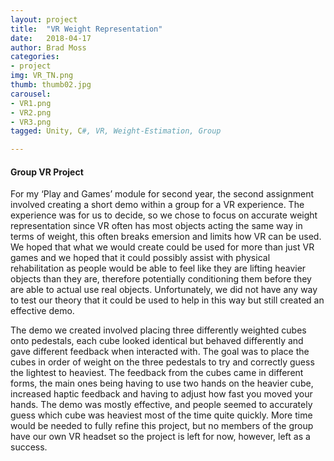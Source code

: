 ```yaml
---
layout: project
title:  "VR Weight Representation"
date:   2018-04-17
author: Brad Moss
categories:
- project
img: VR_TN.png
thumb: thumb02.jpg
carousel:
- VR1.png
- VR2.png
- VR3.png
tagged: Unity, C#, VR, Weight-Estimation, Group

---
```

#### Group VR Project
For my ‘Play and Games’ module for second year, the second assignment involved creating a short demo within a group for a VR experience. The experience was for us to decide, so we chose to focus on accurate weight representation since VR often has most objects acting the same way in terms of weight, this often breaks emersion and limits how VR can be used. We hoped that what we would create could be used for more than just VR games and we hoped that it could possibly assist with physical rehabilitation as people would be able to feel like they are lifting heavier objects than they are, therefore potentially conditioning them before they are able to actual use real objects. Unfortunately, we did not have any way to test our theory that it could be used to help in this way but still created an effective demo.

The demo we created involved placing three differently weighted cubes onto pedestals, each cube looked identical but behaved differently and gave different feedback when interacted with. The goal was to place the cubes in order of weight on the three pedestals to try and correctly guess the lightest to heaviest. The feedback from the cubes came in different forms, the main ones being having to use two hands on the heavier cube, increased haptic feedback and having to adjust how fast you moved your hands. The demo was mostly effective, and people seemed to accurately guess which cube was heaviest most of the time quite quickly. More time would be needed to fully refine this project, but no members of the group have our own VR headset so the project is left for now, however, left as a success.



